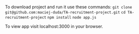 To download project and run it use these commands:
`git clone git@github.com:maciej-duda/TA-recruitment-project.git`
`cd TA-recruitment-project`
`npm install`
`node app.js`

To view app visit localhost:3000 in your browser.
